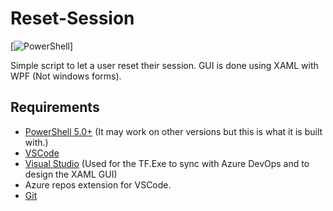 # Reset-Session

[![PowerShell](https://img.shields.io/badge/language-PowerShell%205.0+-blue.svg?style=flat-square)]

Simple script to let a user reset their session. GUI is done using XAML with WPF (Not windows forms).

## Requirements

* [PowerShell 5.0+](https://docs.microsoft.com/en-us/skypeforbusiness/set-up-your-computer-for-windows-powershell/download-and-install-windows-powershell-5-1) (It may work on other versions but this is what it is built with.)
* [VSCode](https://code.visualstudio.com/Download)
* [Visual Studio](https://visualstudio.microsoft.com/thank-you-downloading-visual-studio/?sku=Community&rel=15) (Used for the TF.Exe to sync with Azure DevOps and to design the XAML GUI)
* Azure repos extension for VSCode.
* [Git](https://git-scm.com/downloads)
  